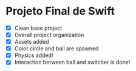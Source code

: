 # Projeto Final de Swift
* [x] Clean base project
* [x] Overall project organization
* [x] Assets added
* [x] Color circle and ball are spawned
* [x] Physics added!
* [x] Interaction between ball and switcher is done!